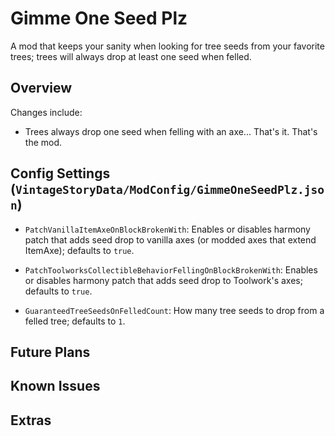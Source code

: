 Gimme One Seed Plz
=================

A mod that keeps your sanity when looking for tree seeds from your favorite trees; trees will always drop at least one seed when felled.

Overview
--------

Changes include:

 * Trees always drop one seed when felling with an axe... That's it. That's the mod.


Config Settings (`VintageStoryData/ModConfig/GimmeOneSeedPlz.json`)
--------

 * `PatchVanillaItemAxeOnBlockBrokenWith`: Enables or disables harmony patch that adds seed drop to vanilla axes (or modded axes that extend ItemAxe); defaults to `true`.

 * `PatchToolworksCollectibleBehaviorFellingOnBlockBrokenWith`: Enables or disables harmony patch that adds seed drop to Toolwork's axes; defaults to `true`.
 
 * `GuaranteedTreeSeedsOnFelledCount`: How many tree seeds to drop from a felled tree; defaults to `1`.


Future Plans
--------


Known Issues
--------


Extras
--------


